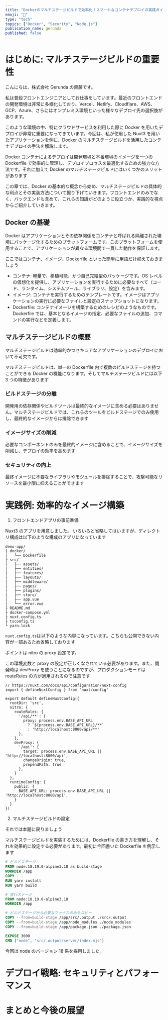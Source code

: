 ```yaml
---
title: "Dockerのマルチステージビルドで効率化！スマートなコンテナデプロイの実践ガイド"
emoji: "🐳"
type: "tech"
topics: ["Docker", "Security", "Node.js"]
publication_name: gerunda
published: false
---
```


# はじめに: マルチステージビルドの重要性

こんにちは、株式会社 Gerunda の齋藤です。

私は普段フロントエンジニアとしてお仕事をしています。最近のフロントエンドの開発環境は非常に多様化しており、Vercel、Netlify、Cloudflare、AWS、GCP、Azure、さらにはオンプレミス環境といった様々なデプロイ先の選択肢があります。

このような環境の中、特にクラウドサービスを利用した際に Docker を用いたデプロイが非常に重要になってきています。今回は、私が使用した Nuxt3 を用いたアプリケーションを例に、Docker のマルチステージビルドを活用したコンテナデプロイの手法を解説します。

Docker コンテナによるデプロイは開発環境と本番環境のイメージを一つの Dockerfile で効率的に管理し、デプロイプロセスを最適化するための強力な方法です。それに加えて Docker のマルチステージビルドにはいくつかのメリットがあります

この章では、Docker の基本的な概念から始め、マルチステージビルドの具体的な利点とその実装方法について掘り下げていきます。フロントエンドのみでなく、バックエンドも含めて、これらの知識がどのように役立つか、実践的な視点からご紹介していきます。

## Docker の基礎

Docker はアプリケーションとその依存関係をコンテナと呼ばれる隔離された環境にパッケージ化するためのプラットフォームです。このプラットフォームを使用することで、アプリケーションが異なる環境間で一貫した動作を保証します。

ここではコンテナ、イメージ、Dockerfile といった簡単に用語だけ抑えておきましょう

- コンテナ: 軽量で、移植可能、かつ自己完結型のパッケージです。OS レベルの仮想化を提供し、アプリケーションを実行するために必要なすべて（コード、ランタイム、システムツール、ライブラリ、設定）を含みます。
- イメージ: コンテナを実行するためのテンプレートです。イメージはアプリケーションの実行に必要なファイルと設定のスナップショットになります。
- Dockerfile: コンテナイメージを構築するためのレシピのようなものです。Dockerfile では、基本となるイメージの指定、必要なファイルの追加、コマンドの実行などを定義します。

## マルチステージビルドの概要

マルチステージビルドは効率的かつセキュアなアプリケーションのデプロイにおいて不可欠です。

マルチステージビルドは、単一の Dockerfile 内で複数のビルドステージを持つことができる Docker の機能になります。そしてマルチステージビルドには以下 3 つの特徴があります

### ビルドステージの分離

開発用の依存関係やビルドツールは最終的なイメージに含める必要はありません。マルチステージビルドでは、これらのツールをビルドステージでのみ使用し、最終的なイメージからは排除できます

### イメージサイズの削減

必要なコンポーネントのみを最終的イメージに含めることで、イメージサイズを削減し、デプロイの効率を高めます

### セキュリティの向上

最終イメージに不要なライブラリやモジュールを排除することで、攻撃可能なリソースを最小限に抑えることができます

# 実践例: 効率的なイメージ構築

1. フロントエンドアプリの事前準備

Nuxt3 のアプリを用意しました。
いろいろと省略してはいますが、ディレクトリ構成は以下のような構成のアプリになっています

```
demo-app/
├ docker/
|   └── Dockerfile
├ src/
|   ├── assets/
|   ├── entities/
|   ├── features/
|   ├── layouts/
|   ├── middleware/
|   ├── pages/
|   ├── plugins/
|   ├── store/
|   ├── app.vue
|   └── error.vue
├ README.md
├ docker-compose.yml
├ nuxt.config.ts
├ tsconfig.ts
└ yarn.lock
```

`nuxt.config.ts`は以下のような内容になっています。こちらも公開できない内容が一部あるため省略しております

ポイントは nitro の proxy 設定です。

この環境変数と proxy の設定が正しくなされている必要があります。また、開発時は devProxy を使うことになるのですが、プロダクションモードは routeRules の方が適用されるので注意です

```
// https://nuxt.com/docs/api/configuration/nuxt-config
import { defineNuxtConfig } from 'nuxt/config'

export default defineNuxtConfig({
  rootDir: 'src',
  nitro: {
    routeRules: {
      '/api/**': {
        proxy: process.env.BASE_API_URL
          ? `${process.env.BASE_API_URL}/**`
          : 'http://localhost:8000/api/**'
      },
    },
    devProxy: {
      '/api': {
        target: process.env.BASE_API_URL || 'http://localhost:8000/api',
        changeOrigin: true,
        prependPath: true
      },
    }
  },
  runtimeConfig: {
    public: {
      BASE_API_URL: process.env.BASE_API_URL || 'http://localhost:8000/api',
    }
  }
})
```

2. マルチステージビルドの設定

それでは本題に戻りましょう

マルチステージビルドを実装するためには、Dockerfile の書き方を理解し、それを効果的に設定する必要があります。最初に今回書いた Dockerfile を例示します

```Dockerfile
# ビルドステージ
FROM node:18.19.0-alpine3.18 as build-stage
WORKDIR /app
COPY . .
RUN yarn install
RUN yarn build

# 実行ステージ
FROM node:18.19.0-alpine3.18
WORKDIR /app

# ビルドステージから必要なファイルのみをコピー
COPY --from=build-stage /app/src/.output ./src/.output
COPY --from=build-stage /app/node_modules ./node_modules
COPY --from=build-stage /app/package.json ./package.json

EXPOSE 3000
CMD ["node", "src/.output/server/index.mjs"]
```

今回は node のバージョン 18 系を採用しました。

# デプロイ戦略: セキュリティとパフォーマンス

# まとめと今後の展望

